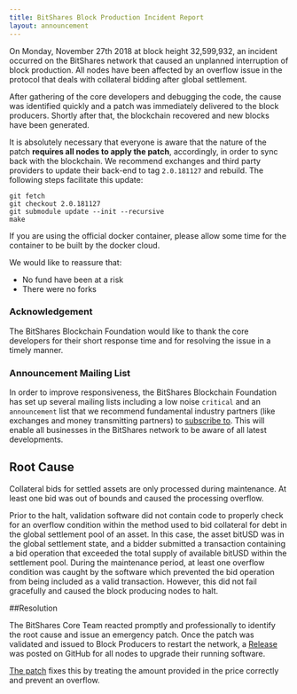 ```yaml
---
title: BitShares Block Production Incident Report
layout: announcement
---
```


On Monday, November 27th 2018 at block height 32,599,932, an incident occurred
on the BitShares network that caused an unplanned interruption of block
production. All nodes have been affected by an overflow issue in the protocol
that deals with collateral bidding after global settlement.

After gathering of the core developers and debugging the code, the cause was
identified quickly and a patch was immediately delivered to the block
producers. Shortly after that, the blockchain recovered and new blocks have
been generated.

It is absolutely necessary that everyone is aware that the nature of the patch
**requires all nodes to apply the patch**, accordingly, in order to sync back
with the blockchain. We recommend exchanges and third party providers to update
their back-end to tag `2.0.181127` and rebuild. The following steps facilitate
this update:

    git fetch
    git checkout 2.0.181127
    git submodule update --init --recursive
    make

If you are using the official docker container, please allow some
time for the container to be built by the docker cloud.

We would like to reassure that:
* No fund have been at a risk
* There were no forks

### Acknowledgement

The BitShares Blockchain Foundation would like to thank the core developers for
their short response time and for resolving the issue in a timely manner.

### Announcement Mailing List

In order to improve responsiveness, the BitShares Blockchain Foundation has set
up several mailing lists including a low noise `critical` and an `announcement`
list that we recommend fundamental industry partners (like exchanges and money
transmitting partners) to [subscribe to](http://lists.bitshares.foundation).
This will enable all businesses in the BitShares network to be aware of all
latest developments.

## Root Cause

Collateral bids for settled assets are only processed during maintenance. At
least one bid was out of bounds and caused the processing overflow.

Prior to the halt, validation software did not contain code to properly check
for an overflow condition within the method used to bid collateral for debt in
the global settlement pool of an asset. In this case, the asset bitUSD was in
the global settlement state, and a bidder submitted a transaction containing a
bid operation that exceeded the total supply of available bitUSD within the
settlement pool. During the maintenance period, at least one overflow condition
was caught by the software which prevented the bid operation from being
included as a valid transaction. However, this did not fail gracefully and
caused the block producing nodes to halt.

##Resolution

The BitShares Core Team reacted promptly and professionally to identify the
root cause and issue an emergency patch. Once the patch was validated and
issued to Block Producers to restart the network, a
[Release](https://github.com/bitshares/bitshares-core/releases) was posted on
GitHub for all nodes to upgrade their running software.

[The patch](https://github.com/bitshares/bitshares-core/commit/5b2309931c441412234c3bd09f39b41969c74dcc)
fixes this by treating the amount provided in the price correctly and prevent
an overflow.

